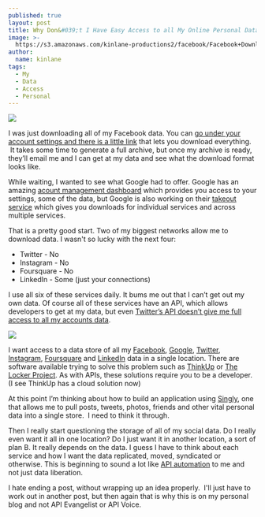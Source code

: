 ```yaml
---
published: true
layout: post
title: Why Don&#039;t I Have Easy Access to all My Online Personal Data
image: >-
  https://s3.amazonaws.com/kinlane-productions2/facebook/Facebook+Download+Your+Archive.png
author:
  name: kinlane
tags:
  - My
  - Data
  - Access
  - Personal
---
```

![](https://s3.amazonaws.com/kinlane-productions2/facebook/Facebook+Download+Your+Archive.png)

I was just downloading all of my Facebook data. You can [go under your account settings and there is a little link](https://www.facebook.com/download) that lets you download everything.  It takes some time to generate a full archive, but once my archive is ready, they’ll email me and I can get at my data and see what the download format looks like.

While waiting, I wanted to see what Google had to offer. Google has an amazing [acount management dashboard](https://www.google.com/dashboard) which provides you access to your settings, some of the data, but Google is also working on their [takeout service](https://www.google.com/takeout/ "takeout service") which gives you downloads for individual services and across multiple services.

That is a pretty good start. Two of my biggest networks allow me to download data. I wasn't so lucky with the next four:

*   Twitter - No
*   Instagram - No
*   Foursquare - No
*   LinkedIn - Some (just your connections)

I use all six of these services daily. It bums me out that I can’t get out my own data. Of course all of these services have an API, which allows developers to get at my data, but even [Twitter’s API doesn’t give me full access to all my accounts data](http://apivoice.com/2012/06/29/twitter-continues-to-restrict-access-to-our-tweets/ "Twitter’s API doesn’t give me full access to all my accounts data").

![](https://s3.amazonaws.com/kinlane-productions2/api-evangelist/ifthisthenthat/IFTTT-My-Recipes.png)

I want access to a data store of all my [Facebook](https://www.singly.com/docs/facebook "Facebook"), [Google](https://www.singly.com/docs/gcontacts "Google"), [Twitter](https://www.singly.com/docs/twitter "Twitter"), [Instagram](https://www.singly.com/docs/instagram "Instagram"), [Foursquare](https://www.singly.com/docs/foursquare "Foursquare") and [LinkedIn](https://www.singly.com/docs/linkedin "LinkedIn") data in a single location. There are software available trying to solve this problem such as [ThinkUp](http://thinkupapp.com/ "ThinkUp") or [The Locker Project](http://lockerproject.org/ "The Locker Project"). As with APIs, these solutions require you to be a developer. (I see ThinkUp has a cloud solution now)

At this point I’m thinking about how to build an application using [Singly](https://singly.com "Singly"), one that allows me to pull posts, tweets, photos, friends and other vital personal data into a single store.  I need to think it through.

Then I really start questioning the storage of all of my social data. Do I really even want it all in one location? Do I just want it in another location, a sort of plan B. It really depends on the data. I guess I have to think about each service and how I want the data replicated, moved, syndicated or otherwise. This is beginning to sound a lot like [API automation](http://apievangelist.com/2012/08/21/api-automation-platforms/ "API Automation") to me and not just data liberation.

I hate ending a post, without wrapping up an idea properly.  I'll just have to work out in another post, but then again that is why this is on my personal blog and not API Evangelist or API Voice.